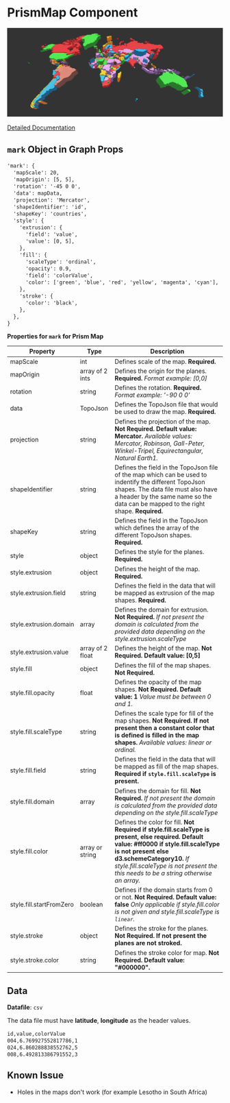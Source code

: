 # PrismMap Component

![PrismMap](./imgs/PrismMap.png)

[Detailed Documentation](https://github.com/mustafasaifee42/VR-Viz/blob/master/ReadMe/Maps/PrismMap.md)

## `mark` Object in Graph Props

```
'mark': {
  'mapScale': 20,
  'mapOrigin': [5, 5],
  'rotation': '-45 0 0',
  'data': mapData,
  'projection': 'Mercator',
  'shapeIdentifier': 'id',
  'shapeKey': 'countries',
  'style': {
    'extrusion': {
      'field': 'value',
      'value': [0, 5],
    },
    'fill': {
      'scaleType': 'ordinal',
      'opacity': 0.9,
      'field': 'colorValue',
      'color': ['green', 'blue', 'red', 'yellow', 'magenta', 'cyan'],
    },
    'stroke': {
      'color': 'black',
    },
  },
}
```

**Properties for `mark` for Prism Map**

| Property                 | Type             | Description                                                                                                                                                                                                                                                                        |
| ------------------------ | ---------------- | ---------------------------------------------------------------------------------------------------------------------------------------------------------------------------------------------------------------------------------------------------------------------------------- |
| mapScale                 | int              | Defines scale of the map. **Required.**                                                                                                                                                                                                                                            |
| mapOrigin                | array of 2 ints  | Defines the origin for the planes. **Required.** _Format example: [0,0]_                                                                                                                                                                                                           |
| rotation                 | string           | Defines the rotation. **Required.** _Format example: '-90 0 0'_                                                                                                                                                                                                                    |
| data                     | TopoJson         | Defines the TopoJson file that would be used to draw the map. **Required.**                                                                                                                                                                                                        |
| projection               | string           | Defines the projection of the map. **Not Required. Default value: Mercator.** _Available values: Mercator, Robinson, Gall-Peter, Winkel-Tripel, Equirectangular, Natural Earth1._                                                                                                  |
| shapeIdentifier          | string           | Defines the field in the TopoJson file of the map which can be used to indentify the different TopoJson shapes. The data file must also have a header by the same name so the data can be mapped to the right shape. **Required.**                                                 |
| shapeKey                 | string           | Defines the field in the TopoJson which defines the array of the different TopoJson shapes. **Required.**                                                                                                                                                                          |
| style                    | object           | Defines the style for the planes. **Required.**                                                                                                                                                                                                                                    |
| style.extrusion          | object           | Defines the height of the map. **Required.**                                                                                                                                                                                                                                       |
| style.extrusion.field    | string           | Defines the field in the data that will be mapped as extrusion of the map shapes. **Required.**                                                                                                                                                                                    |
| style.extrusion.domain   | array            | Defines the domain for extrusion. **Not Required.** _If not present the domain is calculated from the provided data depending on the style.extrusion.scaleType_                                                                                                                    |
| style.extrusion.value    | array of 2 float | Defines the height of the map. **Not Required. Default value: [0,5]**                                                                                                                                                                                                              |
| style.fill               | object           | Defines the fill of the map shapes. **Not Required.**                                                                                                                                                                                                                              |
| style.fill.opacity       | float            | Defines the opacity of the map shapes. **Not Required. Default value: 1** _Value must be between 0 and 1._                                                                                                                                                                         |
| style.fill.scaleType     | string           | Defines the scale type for fill of the map shapes. **Not Required. If not present then a constant color that is defined is filled in the map shapes.** _Available values: linear or ordinal._                                                                                      |
| style.fill.field         | string           | Defines the field in the data that will be mapped as fill of the map shapes. **Required if `style.fill.scaleType` is present.**                                                                                                                                                    |
| style.fill.domain        | array            | Defines the domain for fill. **Not Required.** _If not present the domain is calculated from the provided data depending on the style.fill.scaleType_                                                                                                                              |
| style.fill.color         | array or string  | Defines the color for fill. **Not Required if style.fill.scaleType is present, else required. Default value: #ff0000 if style.fill.scaleType is not present else d3.schemeCategory10.** _If style.fill.scaleType is not present the this needs to be a string otherwise an array._ |
| style.fill.startFromZero | boolean          | Defines if the domain starts from 0 or not. **Not Required. Default value: false** _Only applicable if style.fill.color is not given and style.fill.scaleType is `linear`._                                                                                                        |
| style.stroke             | object           | Defines the stroke for the planes. **Not Required. If not present the planes are not stroked.**                                                                                                                                                                                    |
| style.stroke.color       | string           | Defines the stroke color for map. **Not Required. Default value: "#000000".**                                                                                                                                                                                                      |

## Data

**Datafile**: `csv`

The data file must have **latitude**, **longitude** as the header values.

```
id,value,colorValue
004,6.769927552817786,1
024,6.860288838552762,5
008,6.492813386791552,3
```

## Known Issue

- Holes in the maps don't work (for example Lesotho in South Africa)
